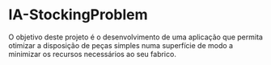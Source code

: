 # IA-StockingProblem
O objetivo deste projeto é o desenvolvimento de uma aplicação que permita otimizar a disposição de peças simples numa superfície de modo a minimizar os recursos necessários ao seu fabrico.
